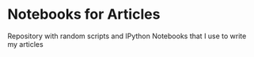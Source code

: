 # Notebooks for Articles

Repository with random scripts and IPython Notebooks that I use to write my articles
